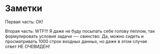 # Заметки

Первая часть: ОК!

Вторая часть: WTF!!! Я даже не буду посыпать себе голову пеплом, так
формулировать условия задачи --- свинство. Да, можно сидеть и
просматривать 1000 строк входных данных, но даже в этом случае ответ НЕ
ОЧЕВИДЕН!
